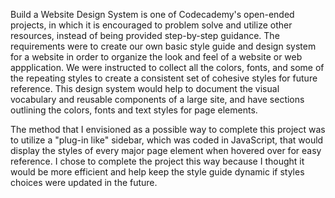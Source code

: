 Build a Website Design System is one of Codecademy's open-ended projects, in which it is encouraged to problem solve and utilize other resources, instead of being provided step-by-step guidance. The requirements were to create our own basic style guide and design system for a website in order to organize the look and feel of a website or web appplication. We were instructed to collect all the colors, fonts, and some of the repeating styles to create a consistent set of cohesive styles for future reference. This design system would help to document the visual vocabulary and reusable components of a large site, and have sections outlining the colors, fonts and text styles for page elements.

The method that I envisioned as a possible way to complete this project was to utilize a "plug-in like" sidebar, which was coded in JavaScript, that would display the styles of every major page element when hovered over for easy reference. I chose to complete the project this way because I thought it would be more efficient and help keep the style guide dynamic if styles choices were updated in the future.

